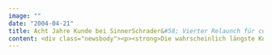 ```yaml
---
image: ""
date: "2004-04-21"
title: Acht Jahre Kunde bei SinnerSchrader&#58; Vierter Relaunch für conleys.de
content: <div class="newsbody"><p><strong>Die wahrscheinlich längste Kundenbeziehung bei Internetprojekten erhält eine Neuauflage. SinnerSchrader hat conleys.de zum vierten Mal in acht Jahren überarbeitet. Mit besserer Technik und frischem Design geht Conley's ins Frühjahr.</strong></p><p>Das Wedeler Versandhaus Conley's gehört zu den ersten Kunden von SinnerSchrader. Kurz nach der Unternehmensgründung im Frühjahr 1996 startete der Internetdienstleister den ersten Online-Shop der Marke. Seitdem betreut SinnerSchrader kontinuierlich das eBusiness von Conley's.</p><p>Der Fokus der aktuellen Neugestaltung liegt auf der exklusiven Produktauswahl des Versenders. Die neue eBusiness-Anwendung zeichnet sich durch gute Bedienbarkeit und bessere Performance für den Endkunden aus.</p><p>Das Redesign überträgt den innovativen Katalogauftritt von Conley's adäquat ins Internet. Ein markantes Grundraster aus fünf mal vier Quadraten kann flexibel mit einzelnen Text- und Bild-Elementen besetzt werden. Mehr Weißflächen als bisher machen Zuordnungen übersichtlicher und geben der Site neue Leichtigkeit.</p><p><a href="http&#58;//www.conleys.de">www.conleys.de</a></p><a href="http&#58;//www.conleys.de"></a><p><a href="http&#58;//www.conleys.de"></a></p></div>
---
```

